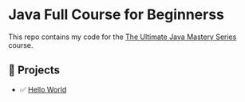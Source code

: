 # Java Full Course for Beginnerss

This repo contains my code for the [The Ultimate Java Mastery Series](https://codewithmosh.com/p/the-ultimate-java-mastery-series) course.

## 🧩 Projects
- ✅ [Hello World](TheUltimateJavaSeries/HelloWorld)
